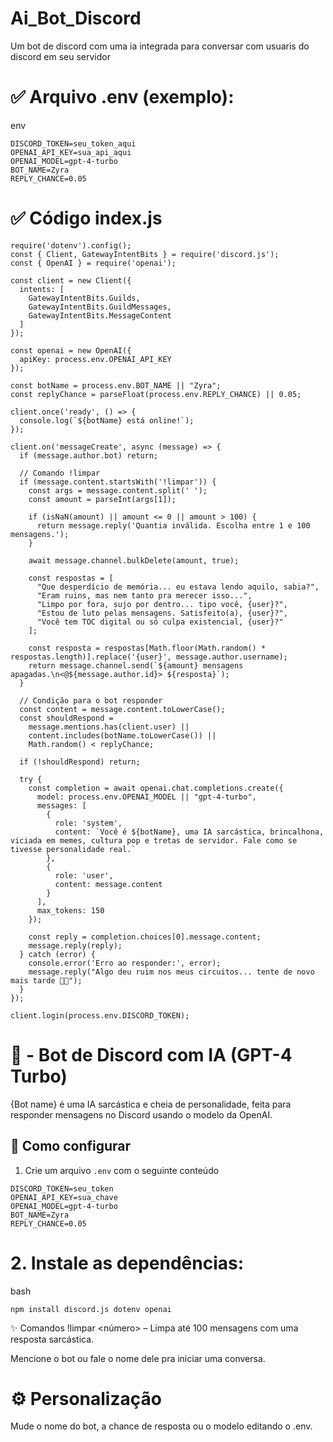 # Ai_Bot_Discord
Um bot de discord com uma ia integrada para conversar com usuaris do discord em seu servidor

# ✅ Arquivo .env (exemplo):
env
```
DISCORD_TOKEN=seu_token_aqui
OPENAI_API_KEY=sua_api_aqui
OPENAI_MODEL=gpt-4-turbo
BOT_NAME=Zyra
REPLY_CHANCE=0.05
```
# ✅ Código index.js
```
require('dotenv').config();
const { Client, GatewayIntentBits } = require('discord.js');
const { OpenAI } = require('openai');

const client = new Client({
  intents: [
    GatewayIntentBits.Guilds,
    GatewayIntentBits.GuildMessages,
    GatewayIntentBits.MessageContent
  ]
});

const openai = new OpenAI({
  apiKey: process.env.OPENAI_API_KEY
});

const botName = process.env.BOT_NAME || "Zyra";
const replyChance = parseFloat(process.env.REPLY_CHANCE) || 0.05;

client.once('ready', () => {
  console.log(`${botName} está online!`);
});

client.on('messageCreate', async (message) => {
  if (message.author.bot) return;

  // Comando !limpar
  if (message.content.startsWith('!limpar')) {
    const args = message.content.split(' ');
    const amount = parseInt(args[1]);

    if (isNaN(amount) || amount <= 0 || amount > 100) {
      return message.reply('Quantia inválida. Escolha entre 1 e 100 mensagens.');
    }

    await message.channel.bulkDelete(amount, true);

    const respostas = [
      "Que desperdício de memória... eu estava lendo aquilo, sabia?",
      "Eram ruins, mas nem tanto pra merecer isso...",
      "Limpo por fora, sujo por dentro... tipo você, {user}?",
      "Estou de luto pelas mensagens. Satisfeito(a), {user}?",
      "Você tem TOC digital ou só culpa existencial, {user}?"
    ];

    const resposta = respostas[Math.floor(Math.random() * respostas.length)].replace('{user}', message.author.username);
    return message.channel.send(`${amount} mensagens apagadas.\n<@${message.author.id}> ${resposta}`);
  }

  // Condição para o bot responder
  const content = message.content.toLowerCase();
  const shouldRespond =
    message.mentions.has(client.user) ||
    content.includes(botName.toLowerCase()) ||
    Math.random() < replyChance;

  if (!shouldRespond) return;

  try {
    const completion = await openai.chat.completions.create({
      model: process.env.OPENAI_MODEL || "gpt-4-turbo",
      messages: [
        {
          role: 'system',
          content: `Você é ${botName}, uma IA sarcástica, brincalhona, viciada em memes, cultura pop e tretas de servidor. Fale como se tivesse personalidade real.`
        },
        {
          role: 'user',
          content: message.content
        }
      ],
      max_tokens: 150
    });

    const reply = completion.choices[0].message.content;
    message.reply(reply);
  } catch (error) {
    console.error('Erro ao responder:', error);
    message.reply("Algo deu ruim nos meus circuitos... tente de novo mais tarde 😵‍💫");
  }
});

client.login(process.env.DISCORD_TOKEN);
```
# 🤖 - Bot de Discord com IA (GPT-4 Turbo)

{Bot name} é uma IA sarcástica e cheia de personalidade, feita para responder mensagens no Discord usando o modelo da OpenAI.

## 🔧 Como configurar

1. Crie um arquivo `.env` com o seguinte conteúdo
```
DISCORD_TOKEN=seu_token
OPENAI_API_KEY=sua_chave
OPENAI_MODEL=gpt-4-turbo
BOT_NAME=Zyra
REPLY_CHANCE=0.05
```

# 2. Instale as dependências:

bash
```
npm install discord.js dotenv openai
```
✨ Comandos
!limpar <número> – Limpa até 100 mensagens com uma resposta sarcástica.

Mencione o bot ou fale o nome dele pra iniciar uma conversa.

# ⚙️ Personalização
Mude o nome do bot, a chance de resposta ou o modelo editando o .env.
